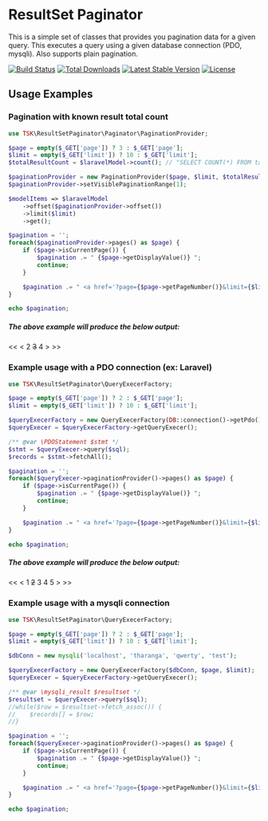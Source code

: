 # ResultSet Paginator
This is a simple set of classes that provides you pagination data for a given query. This executes a query using a given database connection (PDO, mysqli). Also supports plain pagination.

[![Build Status](https://travis-ci.org/tharangakothalawala/resultsetpaginator.svg?branch=master)](https://travis-ci.org/tharangakothalawala/resultsetpaginator)
[![Total Downloads](https://poser.pugx.org/tharangakothalawala/resultsetpaginator/d/total.svg)](https://packagist.org/packages/tharangakothalawala/resultsetpaginator)
[![Latest Stable Version](https://poser.pugx.org/tharangakothalawala/resultsetpaginator/v/stable.svg)](https://packagist.org/packages/tharangakothalawala/resultsetpaginator)
[![License](https://poser.pugx.org/laravel/framework/license.svg)](https://packagist.org/packages/tharangakothalawala/resultsetpaginator)

## Usage Examples

### Pagination with known result total count

```php
use TSK\ResultSetPaginator\Paginator\PaginationProvider;

$page = empty($_GET['page']) ? 3 : $_GET['page'];
$limit = empty($_GET['limit']) ? 10 : $_GET['limit'];
$totalResultCount = $laravelModel->count(); // "SELECT COUNT(*) FROM table" for example

$paginationProvider = new PaginationProvider($page, $limit, $totalResultCount);
$paginationProvider->setVisiblePaginationRange(1);

$modelItems => $laravelModel
    ->offset($paginationProvider->offset())
    ->limit($limit)
    ->get();

$pagination = '';
foreach($paginationProvider->pages() as $page) {
    if ($page->isCurrentPage()) {
        $pagination .= " {$page->getDisplayValue()} ";
        continue;
    }

    $pagination .= " <a href='?page={$page->getPageNumber()}&limit={$limit}'>{$page->getDisplayValue()}</a> ";
}

echo $pagination;
```

##### The above example will produce the below output:
<< < 2 ~~3~~ 4 > >>

### Example usage with a PDO connection (ex: Laravel)

```php
use TSK\ResultSetPaginator\QueryExecerFactory;

$page = empty($_GET['page']) ? 2 : $_GET['page'];
$limit = empty($_GET['limit']) ? 10 : $_GET['limit'];

$queryExecerFactory = new QueryExecerFactory(DB::connection()->getPdo(), $page, $limit);
$queryExecer = $queryExecerFactory->getQueryExecer();

/** @var \PDOStatement $stmt */
$stmt = $queryExecer->query($sql);
$records = $stmt->fetchAll();

$pagination = '';
foreach($queryExecer->paginationProvider()->pages() as $page) {
    if ($page->isCurrentPage()) {
        $pagination .= " {$page->getDisplayValue()} ";
        continue;
    }

    $pagination .= " <a href='?page={$page->getPageNumber()}&limit={$limit}'>{$page->getDisplayValue()}</a> ";
}

echo $pagination;
```

##### The above example will produce the below output:
<< < 1 ~~2~~ 3 4 5 > >>

### Example usage with a mysqli connection

```php
use TSK\ResultSetPaginator\QueryExecerFactory;

$page = empty($_GET['page']) ? 2 : $_GET['page'];
$limit = empty($_GET['limit']) ? 10 : $_GET['limit'];

$dbConn = new mysqli('localhost', 'tharanga', 'qwerty', 'test');

$queryExecerFactory = new QueryExecerFactory($dbConn, $page, $limit);
$queryExecer = $queryExecerFactory->getQueryExecer();

/** @var \mysqli_result $resultset */
$resultset = $queryExecer->query($sql);
//while($row = $resultset->fetch_assoc()) {
//    $records[] = $row;
//}

$pagination = '';
foreach($queryExecer->paginationProvider()->pages() as $page) {
    if ($page->isCurrentPage()) {
        $pagination .= " {$page->getDisplayValue()} ";
        continue;
    }

    $pagination .= " <a href='?page={$page->getPageNumber()}&limit={$limit}'>{$page->getDisplayValue()}</a> ";
}

echo $pagination;
```
